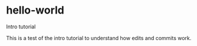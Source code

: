 # hello-world
Intro tutorial

This is a test of the intro tutorial to understand how edits and commits work.
